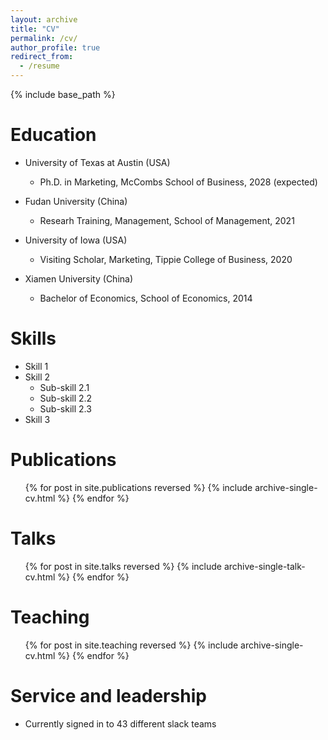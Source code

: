 ```yaml
---
layout: archive
title: "CV"
permalink: /cv/
author_profile: true
redirect_from:
  - /resume
---
```


{% include base_path %}

Education
======
* University of Texas at Austin (USA)
  * Ph.D. in Marketing, McCombs School of Business, 2028 (expected)

* Fudan University (China)
  * Researh Training, Management, School of Management, 2021

* University of Iowa (USA)
  * Visiting Scholar, Marketing, Tippie College of Business, 2020
 
* Xiamen University (China)
  * Bachelor of Economics, School of Economics, 2014

Skills
======
* Skill 1
* Skill 2
  * Sub-skill 2.1
  * Sub-skill 2.2
  * Sub-skill 2.3
* Skill 3

Publications
======
  <ul>{% for post in site.publications reversed %}
    {% include archive-single-cv.html %}
  {% endfor %}</ul>
  
Talks
======
  <ul>{% for post in site.talks reversed %}
    {% include archive-single-talk-cv.html  %}
  {% endfor %}</ul>
  
Teaching
======
  <ul>{% for post in site.teaching reversed %}
    {% include archive-single-cv.html %}
  {% endfor %}</ul>
  
Service and leadership
======
* Currently signed in to 43 different slack teams
